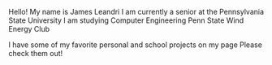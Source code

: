 Hello! My name is James Leandri
I am currently a senior at the Pennsylvania State University
I am studying Computer Engineering
Penn State Wind Energy Club

I have some of my favorite personal and school projects on my page
Please check them out!
